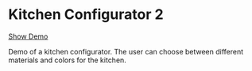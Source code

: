 # Kitchen Configurator 2

[Show Demo](https://rooom-com.github.io/demos/kitchen-configurator-2/)

Demo of a kitchen configurator. The user can choose between different materials and colors for the kitchen.